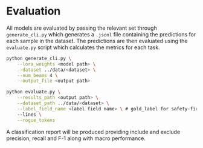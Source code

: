 # Evaluation

All models are evaluated by passing the relevant set through `generate_cli.py` which generates a `.jsonl` file containing the predictions for each sample in the dataset. The predictions are then evaluated using the `evaluate.py` script which calculates the metrics for each task.

```bash
python generate_cli.py \
    --lora_weights <model path> \
    --dataset ../data/<dataset> \
    --num_beams 4 \
    --output_file <output path>

python evaluate.py \
    --results_path <output path> \
    --dataset_path ../data/<dataset> \
    --label_field_name <label field name> \ # gold_label for safety-first, output otherwise
    --lines \
    --rogue_tokens
```

A classification report will be produced providing include and exclude precision, recall and F-1 along with macro performance.